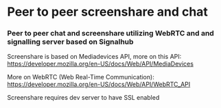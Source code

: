 # Peer to peer screenshare and chat
### Peer to peer chat and screenshare utilizing WebRTC and and signalling server based on Signalhub

Screenshare is based on Mediadevices API, more on this API:  
https://developer.mozilla.org/en-US/docs/Web/API/MediaDevices

More on WebRTC (Web Real-Time Communication):  
https://developer.mozilla.org/en-US/docs/Web/API/WebRTC_API

Screenshare requires dev server to have SSL enabled